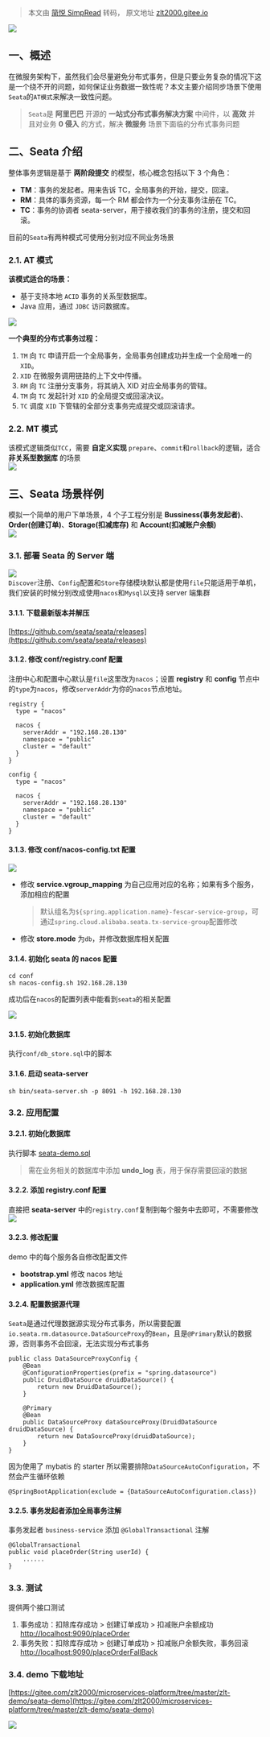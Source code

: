 > 本文由 [简悦 SimpRead](http://ksria.com/simpread/) 转码， 原文地址 [zlt2000.gitee.io](https://zlt2000.gitee.io/2019-09-16-spring-cloud-seata/)

[![](http://qiniu.zlt2000.cn/blog/20200417/g9F3GiArgo4H.png?imageslim)](https://zlt2000.gitee.io/2019-09-16-spring-cloud-seata/ "Spring Cloud同步场景分布式事务怎样做？试试Seata")

[](#一、概述 "一、概述")一、概述
--------------------

在微服务架构下，虽然我们会尽量避免分布式事务，但是只要业务复杂的情况下这是一个绕不开的问题，如何保证业务数据一致性呢？本文主要介绍同步场景下使用`Seata`的`AT模式`来解决一致性问题。

> `Seata`是 **阿里巴巴** 开源的 **一站式分布式事务解决方案** 中间件，以 **高效** 并且对业务 **0 侵入** 的方式，解决 **微服务** 场景下面临的分布式事务问题

[](#二、Seata介绍 "二、Seata介绍")二、Seata 介绍
------------------------------------

整体事务逻辑是基于 **两阶段提交** 的模型，核心概念包括以下 3 个角色：

*   **TM**：事务的发起者。用来告诉 TC，全局事务的开始，提交，回滚。
*   **RM**：具体的事务资源，每一个 RM 都会作为一个分支事务注册在 TC。
*   **TC**：事务的协调者 seata-server，用于接收我们的事务的注册，提交和回滚。

目前的`Seata`有两种模式可使用分别对应不同业务场景

### [](#2-1-AT模式 "2.1. AT模式")2.1. AT 模式

**该模式适合的场景：**

*   基于支持本地 `ACID` 事务的关系型数据库。
*   Java 应用，通过 `JDBC` 访问数据库。

![](http://qiniu.zlt2000.cn/blog/20190918/2Xv2Ska1Kdn4.jpg?imageslim)

**一个典型的分布式事务过程：**

1.  `TM` 向 `TC` 申请开启一个全局事务，全局事务创建成功并生成一个全局唯一的 `XID`。
2.  `XID` 在微服务调用链路的上下文中传播。
3.  `RM` 向 `TC` 注册分支事务，将其纳入 XID 对应全局事务的管辖。
4.  `TM` 向 `TC` 发起针对 `XID` 的全局提交或回滚决议。
5.  `TC` 调度 `XID` 下管辖的全部分支事务完成提交或回滚请求。

### [](#2-2-MT模式 "2.2. MT模式")2.2. MT 模式

该模式逻辑类似`TCC`，需要 **自定义实现** `prepare`、`commit`和`rollback`的逻辑，适合 **非关系型数据库** 的场景  
![](http://qiniu.zlt2000.cn/blog/20190918/m7slPzL2O8he.png?imageslim)

[](#三、Seata场景样例 "三、Seata场景样例")三、Seata 场景样例
------------------------------------------

模拟一个简单的用户下单场景，4 个子工程分别是 **Bussiness(事务发起者)**、**Order(创建订单)**、**Storage(扣减库存)** 和 **Account(扣减账户余额)**  
![](http://qiniu.zlt2000.cn/blog/20190918/t4DVUlQ8AbXp.png?imageslim)

### [](#3-1-部署Seata的Server端 "3.1. 部署Seata的Server端")3.1. 部署 Seata 的 Server 端

![](http://qiniu.zlt2000.cn/blog/20190918/ICDASifbfxK0.jpg?imageslim)  
`Discover`注册、`Config`配置和`Store`存储模块默认都是使用`file`只能适用于单机，我们安装的时候分别改成使用`nacos`和`Mysql`以支持 server 端集群

#### [](#3-1-1-下载最新版本并解压 "3.1.1. 下载最新版本并解压")3.1.1. 下载最新版本并解压

[https://github.com/seata/seata/releases](https://github.com/seata/seata/releases)

#### [](#3-1-2-修改-conf-registry-conf-配置 "3.1.2. 修改 conf/registry.conf 配置")3.1.2. 修改 conf/registry.conf 配置

注册中心和配置中心默认是`file`这里改为`nacos`；设置 **registry** 和 **config** 节点中的`type`为`nacos`，修改`serverAddr`为你的`nacos`节点地址。

```
registry {
  type = "nacos"

  nacos {
    serverAddr = "192.168.28.130"
    namespace = "public"
    cluster = "default"
  }
}

config {
  type = "nacos"

  nacos {
    serverAddr = "192.168.28.130"
    namespace = "public"
    cluster = "default"
  }
}
```

#### [](#3-1-3-修改-conf-nacos-config-txt配置 "3.1.3. 修改 conf/nacos-config.txt配置")3.1.3. 修改 conf/nacos-config.txt 配置

![](http://qiniu.zlt2000.cn/blog/20190918/4NnH3AlU0kII.png?imageslim)

*   修改 **service.vgroup_mapping** 为自己应用对应的名称；如果有多个服务，添加相应的配置
    
    > 默认组名为`${spring.application.name}-fescar-service-group`，可通过`spring.cloud.alibaba.seata.tx-service-group`配置修改
    
*   修改 **store.mode** 为`db`，并修改数据库相关配置
    

#### [](#3-1-4-初始化seata的nacos配置 "3.1.4. 初始化seata的nacos配置")3.1.4. 初始化 seata 的 nacos 配置

```
cd conf
sh nacos-config.sh 192.168.28.130
```

成功后在`nacos`的配置列表中能看到`seata`的相关配置

![](http://qiniu.zlt2000.cn/blog/20190918/riHOrE2mOGXW.png?imageslim)

#### [](#3-1-5-初始化数据库 "3.1.5. 初始化数据库")3.1.5. 初始化数据库

执行`conf/db_store.sql`中的脚本

#### [](#3-1-6-启动seata-server "3.1.6. 启动seata-server")3.1.6. 启动 seata-server

```
sh bin/seata-server.sh -p 8091 -h 192.168.28.130
```

### [](#3-2-应用配置 "3.2. 应用配置")3.2. 应用配置

#### [](#3-2-1-初始化数据库 "3.2.1. 初始化数据库")3.2.1. 初始化数据库

执行脚本 [seata-demo.sql](https://gitee.com/zlt2000/microservices-platform/blob/master/zlt-demo/seata-demo/seata-demo.sql)

> 需在业务相关的数据库中添加 **undo_log** 表，用于保存需要回滚的数据

#### [](#3-2-2-添加registry-conf配置 "3.2.2. 添加registry.conf配置")3.2.2. 添加 registry.conf 配置

直接把 **seata-server** 中的`registry.conf`复制到每个服务中去即可，不需要修改  
![](http://qiniu.zlt2000.cn/blog/20190918/1W1lrxvaioJO.png?imageslim)

#### [](#3-2-3-修改配置 "3.2.3. 修改配置")3.2.3. 修改配置

demo 中的每个服务各自修改配置文件

*   **bootstrap.yml** 修改 nacos 地址
*   **application.yml** 修改数据库配置

#### [](#3-2-4-配置数据源代理 "3.2.4. 配置数据源代理")3.2.4. 配置数据源代理

`Seata`是通过代理数据源实现分布式事务，所以需要配置`io.seata.rm.datasource.DataSourceProxy`的`Bean`，且是`@Primary`默认的数据源，否则事务不会回滚，无法实现分布式事务

```
public class DataSourceProxyConfig {
    @Bean
    @ConfigurationProperties(prefix = "spring.datasource")
    public DruidDataSource druidDataSource() {
        return new DruidDataSource();
    }

    @Primary
    @Bean
    public DataSourceProxy dataSourceProxy(DruidDataSource druidDataSource) {
        return new DataSourceProxy(druidDataSource);
    }
}
```

因为使用了 mybatis 的 starter 所以需要排除`DataSourceAutoConfiguration`，不然会产生循环依赖

```
@SpringBootApplication(exclude = {DataSourceAutoConfiguration.class})
```

#### [](#3-2-5-事务发起者添加全局事务注解 "3.2.5. 事务发起者添加全局事务注解")3.2.5. 事务发起者添加全局事务注解

事务发起者 `business-service` 添加 `@GlobalTransactional` 注解

```
@GlobalTransactional
public void placeOrder(String userId) {
    ......
}
```

### [](#3-3-测试 "3.3. 测试")3.3. 测试

提供两个接口测试

1.  事务成功：扣除库存成功 > 创建订单成功 > 扣减账户余额成功  
    [http://localhost:9090/placeOrder](http://localhost:9090/placeOrder)
2.  事务失败：扣除库存成功 > 创建订单成功 > 扣减账户余额失败，事务回滚  
    [http://localhost:9090/placeOrderFallBack](http://localhost:9090/placeOrderFallBack)

### [](#3-4-demo下载地址 "3.4. demo下载地址")3.4. demo 下载地址

[https://gitee.com/zlt2000/microservices-platform/tree/master/zlt-demo/seata-demo](https://gitee.com/zlt2000/microservices-platform/tree/master/zlt-demo/seata-demo)

  

[![](http://qiniu.zlt2000.cn/blog/20190902/M56cWjw7uNsc.png?imageslim)](http://qiniu.zlt2000.cn/blog/20190902/M56cWjw7uNsc.png?imageslim)